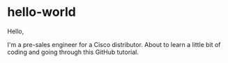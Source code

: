 # hello-world
Hello,

I'm a pre-sales engineer for a Cisco distributor.  About to learn a little bit of coding and going through this GitHub tutorial.

